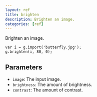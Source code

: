 ```yaml
---
layout: ref
title: brighten
description: Brighten an image.
categories: [ref]
---
```

Brighten an image.

    var i = g.import('butterfly.jpg');
    g.brighten(i, 80, 0);

## Parameters
- `image`: The input image.
- `brightness`: The amount of brightness.
- `contrast`: The amount of contrast.